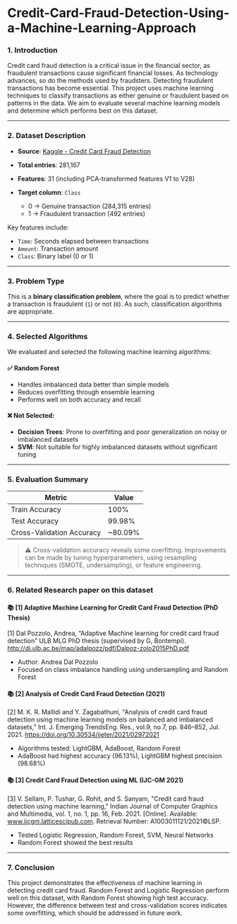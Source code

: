 # Credit-Card-Fraud-Detection-Using-a-Machine-Learning-Approach

### 1. Introduction

Credit card fraud detection is a critical issue in the financial sector, as fraudulent transactions cause significant financial losses. As technology advances, so do the methods used by fraudsters. Detecting fraudulent transactions has become essential. This project uses machine learning techniques to classify transactions as either genuine or fraudulent based on patterns in the data. We aim to evaluate several machine learning models and determine which performs best on this dataset.

---

### 2. Dataset Description

* **Source**: [Kaggle - Credit Card Fraud Detection](https://www.kaggle.com/datasets/mlg-ulb/creditcardfraud)
* **Total entries**: 281,167
* **Features**: 31 (including PCA-transformed features V1 to V28)
* **Target column**: `Class`

  * 0 → Genuine transaction (284,315 entries)
  * 1 → Fraudulent transaction (492 entries)

Key features include:

* `Time`: Seconds elapsed between transactions
* `Amount`: Transaction amount
* `Class`: Binary label (0 or 1)

---

### 3. Problem Type

This is a **binary classification problem**, where the goal is to predict whether a transaction is fraudulent (`1`) or not (`0`). As such, classification algorithms are appropriate.

---

### 4. Selected Algorithms

We evaluated and selected the following machine learning algorithms:

#### ✅ Random Forest

* Handles imbalanced data better than simple models
* Reduces overfitting through ensemble learning
* Performs well on both accuracy and recall

#### ❌ Not Selected:

* **Decision Trees**: Prone to overfitting and poor generalization on noisy or imbalanced datasets
* **SVM**: Not suitable for highly imbalanced datasets without significant tuning

---

### 5. Evaluation Summary

| Metric                    | Value    |
| ------------------------- | -------- |
| Train Accuracy            | 100%     |
| Test Accuracy             | 99.98%   |
| Cross-Validation Accuracy | \~80.09% |

> ⚠️ Cross-validation accuracy reveals some overfitting. Improvements can be made by tuning hyperparameters, using resampling techniques (SMOTE, undersampling), or feature engineering.

---

### 6. Related Research paper on this dataset

#### 📚 \[1] Adaptive Machine Learning for Credit Card Fraud Detection (PhD Thesis)
[1] Dal Pozzolo, Andrea, “Adaptive Machine learning for credit card fraud detection” ULB MLG PhD thesis (supervised by G, Bontempi). http://di.ulb.ac.be/map/adalpozz/pdf/Dalpoz-zolo2015PhD.pdf

* Author: Andrea Dal Pozzolo
* Focused on class imbalance handling using undersampling and Random Forest

#### 📚 \[2] Analysis of Credit Card Fraud Detection (2021)
[2] M. K. R. Mallidi and Y. Zagabathuni, "Analysis of credit card fraud detection using machine learning models on balanced and imbalanced datasets," Int. J. Emerging TrendsEng. Res., vol.9, no.7, pp. 846–852, Jul. 2021. https://doi.org/10.30534/ijeter/2021/02972021

* Algorithms tested: LightGBM, AdaBoost, Random Forest
* AdaBoost had highest accuracy (96.13%), LightGBM highest precision (98.68%)

#### 📚 \[3] Credit Card Fraud Detection using ML (IJC-GM 2021)
[3] V. Sellam, P. Tushar, G. Rohit, and S. Sanyam, "Credit card fraud detection using machine learning," Indian Journal of Computer Graphics and Multimedia, vol. 1, no. 1, pp. 16, Feb. 2021. [Online]. Available: www.ijcgm.latticescipub.com. Retrieval Number: A1003011121/2021©LSP.

* Tested Logistic Regression, Random Forest, SVM, Neural Networks
* Random Forest showed the best results

---

### 7. Conclusion

This project demonstrates the effectiveness of machine learning in detecting credit card fraud. Random Forest and Logistic Regression perform well on this dataset, with Random Forest showing high test accuracy. However, the difference between test and cross-validation scores indicates some overfitting, which should be addressed in future work.

